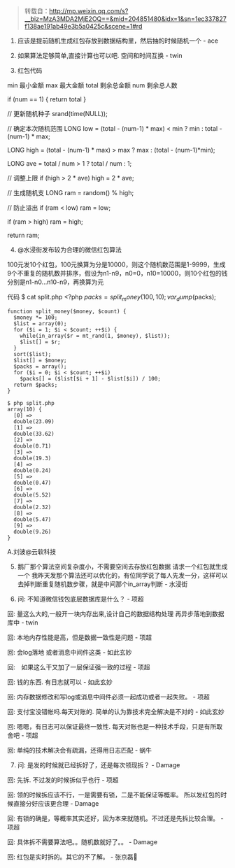 > 转载自：<http://mp.weixin.qq.com/s?__biz=MzA3MDA2MjE2OQ==&mid=204851480&idx=1&sn=1ec337827f138ae191ab49e3b5a0425c&scene=1#rd>

1. 应该是提前随机生成红包存放到数据结构里，然后抽的时候随机一个 - ace

2. 如果算法足够简单,直接计算也可以吧. 空间和时间互换 - twin

3. 红包代码

min 最小金额
max 最大金额
total 剩余总金额
num 剩余总人数

if (num == 1) 
{
   return total
}

// 更新随机种子
srand(time(NULL));

// 确定本次随机范围
LONG low = (total - (num-1) * max) < min ? min : total - (num-1) * max;

LONG high = (total - (num-1) * max) > max ? max : (total - (num-1)*min);

LONG ave = total / num > 1 ? total / num : 1;

// 调整上限
if (high > 2 * ave) high = 2 * ave;

// 生成随机支
LONG ram = random() % high;

// 防止溢出
if (ram < low) ram = low;

if (ram > high) ram = high;

return ram;

4. @水浸街发布较为合理的微信红包算法

100元发10个红包，100元换算为分是10000，则这个随机数范围是1-9999，生成9个不重复的随机数并排序，假设为n1-n9，n0=0，n10=10000，则10个红包的钱分别是n1-n0...n10-n9，再换算为元

代码
    $ cat split.php
    <?php
    $packs = split_money(100, 10);
    var_dump($packs);

    function split_money($money, $count) {
      $money *= 100;
      $list = array(0);
      for ($i = 1; $i < $count; ++$i) {
        while(in_array($r = mt_rand(1, $money), $list));
        $list[] = $r;
      }
      sort($list);
      $list[] = $money;
      $packs = array();
      for ($i = 0; $i < $count; ++$i)
        $packs[] = ($list[$i + 1] - $list[$i]) / 100;
      return $packs;
    }

    $ php split.php
    array(10) {
      [0] =>
      double(23.09)
      [1] =>
      double(33.62)
      [2] =>
      double(0.71)
      [3] =>
      double(19.3)
      [4] =>
      double(0.24)
      [5] =>
      double(0.47)
      [6] =>
      double(5.52)
      [7] =>
      double(2.32)
      [8] =>
      double(5.47)
      [9] =>
      double(9.26)
    }
A.刘波@云软科技

5. 鹅厂那个算法空间复杂度小，不需要空间去存放红包数据
请求一个红包就生成一个
我昨天发那个算法还可以优化的，有位同学说了每人先发一分，这样可以去掉判断重复随机数步骤，就是中间那个in_array判断 - 水浸街

6. 问: 不知道微信钱包底层数据库是什么？ - 项超

回: 量这么大的,一般开一块内存出来,设计自己的数据结构处理
再异步落地到数据库中 - twin

回: 本地内存性能是高，但是数据一致性是问题 - 项超

回: 会log落地
或者消息中间件这类 - 如此玄妙

回:　如果这么干又加了一层保证强一致的过程 - 项超

回: 钱的东西. 有日志就可以 - 如此玄妙

回: 内存数据修改和写log或消息中间件必须一起成功或者一起失败。 - 项超

回: 支付宝没错帐吗.每天对账的. 简单的认为靠技术完全解决是不对的 - 如此玄妙

回: 嗯嗯，有日志可以保证最终一致性. 每天对账也是一种技术手段，只是有所取舍吧 - 项超

回: 单纯的技术解决会有疏漏，还得用日志匹配 - 蜗牛

7. 问: 是发的时候就已经拆好了，还是每次领现拆？ - Damage

回: 先拆. 不过发的时候拆似乎也行 - 项超

回: 领的时候拆应该不行，一是需要有锁，二是不能保证等概率。
所以发红包的时候直接分好应该更合理 - Damage

回: 有锁的确是，等概率其实还好，因为本来就随机。不过还是先拆比较合理。 - 项超

回: 具体拆不需要算法吧。。随机数就好了。。 - Damage

回: 红包是实时拆的。其它的不了解。 - 张京磊🎈